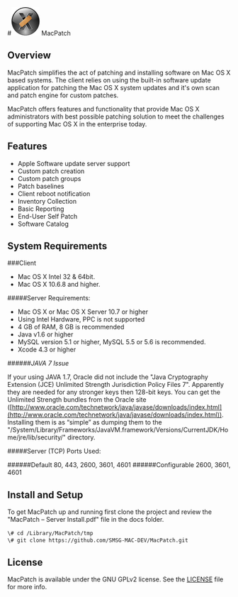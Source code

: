 #![MPLogo](Images/MPLogo_64x64.png "MPLogo") MacPatch

## Overview
MacPatch simplifies the act of patching and installing software on Mac OS X based systems. The client relies on using the built-in software update application for patching the Mac OS X system updates and it's own scan and patch engine for custom patches. 

MacPatch offers features and functionality that provide Mac OS X administrators with best possible patching solution to meet the challenges of supporting Mac OS X in the enterprise today.

## Features

* Apple Software update server support
* Custom patch creation
* Custom patch groups
* Patch baselines
* Client reboot notification
* Inventory Collection
* Basic Reporting
* End-User Self Patch
* Software Catalog

## System Requirements

###Client
* Mac OS X Intel 32 & 64bit.  
* Mac OS X 10.6.8 and higher.

#####Server Requirements:
* Mac OS X or Mac OS X Server 10.7 or higher
* Using Intel Hardware, PPC is not supported
* 4 GB of RAM, 8 GB is recommended
* Java v1.6 or higher
* MySQL version 5.1 or higher, MySQL 5.5 or 5.6 is recommended.
* Xcode 4.3 or higher

######*JAVA 7 Issue* 

If your using JAVA 1.7, Oracle did not include the "Java Cryptography Extension (JCE) Unlimited Strength Jurisdiction Policy Files 7". Apparently they are needed for any stronger keys then 128-bit keys. You can get the Unlimited Strength bundles from the Oracle site ([http://www.oracle.com/technetwork/java/javase/downloads/index.html](http://www.oracle.com/technetwork/java/javase/downloads/index.html)). 
Installing them is as “simple” as dumping them to the "/System/Library/Frameworks/JavaVM.framework/Versions/CurrentJDK/Home/jre/lib/security/" directory.

#####Server (TCP) Ports Used:

######Default
80, 443, 2600, 3601, 4601
######Configurable
2600, 3601, 4601

## Install and Setup
To get MacPatch up and running first clone the project and review the "MacPatch – Server Install.pdf" file in the docs folder.

```\# mkdir -p /Library/MacPatch/tmp
\# cd /Library/MacPatch/tmp
\# git clone https://github.com/SMSG-MAC-DEV/MacPatch.git 
```

## License

MacPatch is available under the GNU GPLv2 license. See the [LICENSE](LICENSE "License") file for more info.

